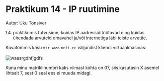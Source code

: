 # Praktikum 14 - IP ruutimine
Autor: Uku Tonsiver

14. praktikumis tutvusime, kuidas IP aadressid töötavad ning kuidas ühendada arvuteid omavahel ja/või internetiga läbi teiste arvutite.

Kuvatõmmis käsu `mtr www.neti.ee` väljundist kliendi virtuaalmasinas:
<br><br>
![waesrgdhfjgdfs](https://user-images.githubusercontent.com/92918498/207936264-f981a0d3-d4e6-4ed7-b4b6-c642df5d46ff.jpg)

Kuna minu matriklinumbri kaks viimast kohta on 07, siis kasutasin X asemel lihtsalt 7, sest 0 seal ees ei muuda midagi.
